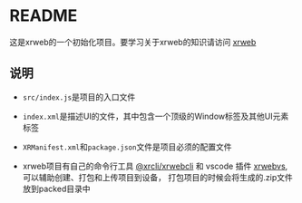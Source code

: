 # README
  这是xrweb的一个初始化项目。要学习关于xrweb的知识请访问 [xrweb]()

## 说明

* `src/index.js`是项目的入口文件

* `index.xml`是描述UI的文件，其中包含一个顶级的Window标签及其他UI元素标签

* `XRManifest.xml`和`package.json`文件是项目必须的配置文件

* xrweb项目有自己的命令行工具 [@xrcli/xrwebcli]() 和 vscode 插件 [xrwebvs](), 可以辅助创建、打包和上传项目到设备，
  打包项目的时候会将生成的.zip文件放到packed目录中
  



